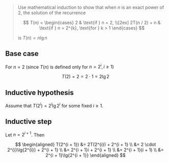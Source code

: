 > Use mathematical induction to show that when $n$ is an exact power of $2$,
> the solution of the recurrence
> 
> $$
>     T(n) = 
>     \begin{cases}
>         2             & \text{if } n = 2, \\[2ex]
>         2T(n / 2) + n & \text{if } n = 2^{k}, \text{for } k > 1
>     \end{cases}
> $$
> 
> is $T(n) = n\lg{n}$

## Base case

For $n = 2$ (since $T(n)$ is defined only for $n = 2^{i}, i \ge 1$)

$$
    T(2) = 2 = 2 \cdot 1 = 2\lg{2}
$$

## Inductive hypothesis

Assume that $T(2^{i}) = 2^{i}\lg{2^{i}}$ for some fixed $i \ge 1$.

## Inductive step

Let $n = 2^{i + 1}$. Then

$$
\begin{aligned}
    T(2^{i + 1}) &= 2T(2^{i}) + 2^{i + 1}               \\
                 &= 2 \cdot 2^{i}\lg{2^{i}} + 2^{i + 1} \\
                 &= 2^{i + 1}i + 2^{i + 1}              \\
                 &= 2^{i + 1}(i + 1)                    \\
                 &= 2^{i + 1}\lg{2^{i + 1}}
\end{aligned}
$$
